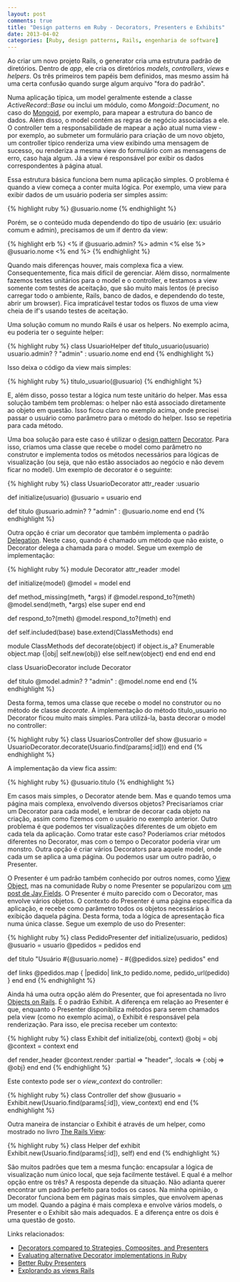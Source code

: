 ```yaml
---
layout: post
comments: true
title: "Design patterns em Ruby - Decorators, Presenters e Exhibits"
date: 2013-04-02
categories: [Ruby, design patterns, Rails, engenharia de software]
---
```

Ao criar um novo projeto Rails, o generator cria uma estrutura padrão de diretórios. Dentro de _app_, ele cria os diretórios _models_, _controllers_, _views_ e _helpers_. Os três primeiros tem papéis bem definidos, mas mesmo assim há uma certa confusão quando surge algum arquivo "fora do padrão".

Numa aplicação típica, um model geralmente estende a classe _ActiveRecord::Base_ ou inclui um módulo, como _Mongoid::Document_, no caso do [Mongoid](http://mongoid.org), por exemplo, para mapear a estrutura do banco de dados. Além disso, o model contém as regras de negócio associadas a ele. O controller tem a responsabilidade de mapear a ação atual numa view - por exemplo, ao submeter um formulário para criação de um novo objeto, um controller típico renderiza uma view exibindo uma mensagem de sucesso, ou renderiza a mesma view do formulário com as mensagens de erro, caso haja algum. Já a view é responsável por exibir os dados correspondentes à página atual.

Essa estrutura básica funciona bem numa aplicação simples. O problema é quando a view começa a conter muita lógica. Por exemplo, uma view para exibir dados de um usuário poderia ser simples assim:

{% highlight ruby %}
@usuario.nome
{% endhighlight  %}

Porém, se o conteúdo muda dependendo do tipo de usuário (ex: usuário comum e admin), precisamos de um if dentro da view:

{% highlight erb %}
<% if @usuario.admin? %>
  admin
<% else %>
  @usuario.nome
<% end %>
{% endhighlight  %}

Quando mais diferenças houver, mais complexa fica a view. Consequentemente, fica mais difícil de gerenciar. Além disso, normalmente fazemos testes unitários para o model e o controller, e testamos a view somente com testes de aceitação, que são muito mais lentos (é preciso carregar todo o ambiente, Rails, banco de dados, e dependendo do teste, abrir um browser). Fica impraticável testar todos os fluxos de uma view cheia de if's usando testes de aceitação.

Uma solução comum no mundo Rails é usar os helpers. No exemplo acima, eu poderia ter o seguinte helper:

{% highlight ruby %}
class UsuarioHelper
  def titulo_usuario(usuario)
    usuario.admin? ? "admin" : usuario.nome
  end
end
{% endhighlight  %}

Isso deixa o código da view mais simples:

{% highlight ruby %}
titulo_usuario(@usuario)
{% endhighlight  %}

E, além disso, posso testar a lógica num teste unitário do helper. Mas essa solução também tem problemas: o helper não está associado diretamente ao objeto em questão. Isso ficou claro no exemplo acima, onde precisei passar o usuário como parâmetro para o método do helper. Isso se repetiria para cada método.

Uma boa solução para este caso é utilizar o [design pattern](http://en.wikipedia.org/wiki/Software_design_pattern) [Decorator](http://en.wikipedia.org/wiki/Decorator_pattern). Para isso, criamos uma classe que recebe o model como parâmetro no construtor e implementa todos os métodos necessários para lógicas de visualização (ou seja, que não estão associados ao negócio e não devem ficar no model). Um exemplo de decorator é o seguinte:

{% highlight ruby %}
class UsuarioDecorator
  attr_reader :usuario

  def initialize(usuario)
    @usuario = usuario
  end

  def titulo
    @usuario.admin? ? "admin" : @usuario.nome
  end
end
{% endhighlight  %}

Outra opção é criar um decorator que também implementa o padrão [Delegation](http://en.wikipedia.org/wiki/Delegation_pattern). Neste caso, quando é chamado um método que não existe, o Decorator delega a chamada para o model. Segue um exemplo de implementação:

{% highlight ruby %}
module Decorator
  attr_reader :model

  def initialize(model)
    @model = model
  end

  def method_missing(meth, *args)
    if @model.respond_to?(meth)
      @model.send(meth, *args)
    else
      super
    end
  end

  def respond_to?(meth)
    @model.respond_to?(meth)
  end

  def self.included(base)
    base.extend(ClassMethods)
  end

  module ClassMethods
    def decorate(object)
      if object.is_a? Enumerable
        object.map {|obj| self.new(obj)}
      else
        self.new(object)
      end
    end
  end
end


class UsuarioDecorator
  include Decorator

  def titulo
    @model.admin? ? "admin" : @model.nome
  end
end
{% endhighlight  %}

Desta forma, temos uma classe que recebe o model no construtor ou no método de classe _decorate_. A implementação do método titulo_usuario no Decorator ficou muito mais simples. Para utilizá-la, basta decorar o model no controller:

{% highlight ruby %}
class UsuariosController
  def show
    @usuario = UsuarioDecorator.decorate(Usuario.find(params[:id]))
  end
end
{% endhighlight  %}

A implementação da view fica assim:

{% highlight ruby %}
@usuario.titulo
{% endhighlight  %}

Em casos mais simples, o Decorator atende bem. Mas e quando temos uma página mais complexa, envolvendo diversos objetos? Precisaríamos criar um Decorator para cada model, e lembrar de decorar cada objeto na criação, assim como fizemos com o usuário no exemplo anterior. Outro problema é que podemos ter visualizações diferentes de um objeto em cada tela da aplicação. Como tratar este caso? Poderíamos criar métodos diferentes no Decorator, mas com o tempo o Decorator poderia virar um monstro. Outra opção é criar vários Decorators para aquele model, onde cada um se aplica a uma página. Ou podemos usar um outro padrão, o Presenter.

O Presenter é um padrão também conhecido por outros nomes, como [View Object](http://blog.codeclimate.com/blog/2012/10/17/7-ways-to-decompose-fat-activerecord-models/), mas na comunidade Ruby o nome Presenter se popularizou com [um post de Jay Fields](http://blog.jayfields.com/2007/03/rails-presenter-pattern.html). O Presenter é muito parecido com o Decorator, mas envolve vários objetos. O contexto do Presenter é uma página específica da aplicação, e recebe como parâmetro todos os objetos necessários à exibição daquela página. Desta forma, toda a lógica de apresentação fica numa única classe. Segue um exemplo de uso do Presenter:

{% highlight ruby %}
class PedidoPresenter
  def initialize(usuario, pedidos)
    @usuario = usuario
    @pedidos = pedidos
  end

  def titulo
    "Usuário #{@usuario.nome} - #{@pedidos.size} pedidos"
  end

  def links
    @pedidos.map { |pedido| link_to pedido.nome, pedido_url(pedido) }
  end
end
{% endhighlight  %}

Ainda há uma outra opção além do Presenter, que foi apresentada no livro [Objects on Rails](http://objectsonrails.com). É o padrão Exhibit. A diferença em relação ao Presenter é que, enquanto o Presenter disponibiliza métodos para serem chamados pela view (como no exemplo acima), o Exhibit é responsável pela renderização. Para isso, ele precisa receber um contexto:

{% highlight ruby %}
class Exhibit
  def initialize(obj, context)
    @obj = obj
    @context = context
  end

  def render_header
    @context.render :partial => "header", :locals => {:obj => @obj}
  end
end
{% endhighlight  %}

Este contexto pode ser o _view_context_ do controller:

{% highlight ruby %}
class Controller
  def show
    @usuario = Exhibit.new(Usuario.find(params[:id]), view_context)
  end
end
{% endhighlight  %}

Outra maneira de instanciar o Exhibit é através de um helper, como mostrado no livro [The Rails View](http://pragprog.com/book/warv/the-rails-view):

{% highlight ruby %}
class Helper
  def exhibit
    Exhibit.new(Usuario.find(params[:id]), self)
  end
end
{% endhighlight  %}

São muitos padrões que tem a mesma função: encapsular a lógica de visualização num único local, que seja facilmente testável. E qual é a melhor opção entre os três? A resposta depende da situação. Não adianta querer encontrar um padrão perfeito para todos os casos. Na minha opinião, o Decorator funciona bem em páginas mais simples, que envolvem apenas um model. Quando a página é mais complexa e envolve vários models, o Presenter e o Exhibit são mais adequados. E a diferença entre os dois é uma questão de gosto.

Links relacionados:

- [Decorators compared to Strategies, Composites, and Presenters](http://robots.thoughtbot.com/post/20964851591/decorators-compared-to-strategies-composites-and)
- [Evaluating alternative Decorator implementations in Ruby](http://robots.thoughtbot.com/post/14825364877/evaluating-alternative-decorator-implementations-in)
- [Better Ruby Presenters](http://blog.steveklabnik.com/posts/2011-09-09-better-ruby-presenters)
- [Explorando as views Rails](https://speakerdeck.com/rodrigoospinto/explorando-as-views-rails)
